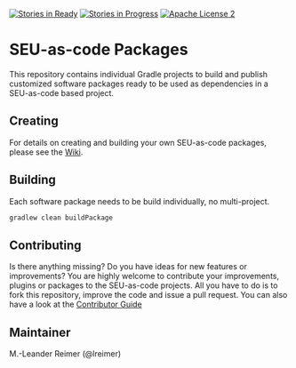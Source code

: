 [![Stories in Ready](https://badge.waffle.io/seu-as-code/seu-as-code.packages.png?label=ready&title=Ready)](https://waffle.io/seu-as-code/seu-as-code.packages)
[![Stories in Progress](https://badge.waffle.io/seu-as-code/seu-as-code.packages.png?label=in%20progress&title=In%20Progress)](https://waffle.io/seu-as-code/seu-as-code.packages)
[![Apache License 2](http://img.shields.io/badge/license-ASF2-blue.svg)](https://github.com/seu-as-code/seu-as-code.packages/blob/master/LICENSE)

# SEU-as-code Packages

This repository contains individual Gradle projects to build and publish customized software packages 
ready to be used as dependencies in a SEU-as-code based project.

## Creating

For details on creating and building your own SEU-as-code packages, please see the [Wiki](https://github.com/seu-as-code/seu-as-code.packages/wiki/Package-Creation-Guide).

## Building

Each software package needs to be build individually, no multi-project.
```groovy
gradlew clean buildPackage
```

## Contributing

Is there anything missing? Do you have ideas for new features or improvements? You are highly welcome to contribute
your improvements, plugins or packages to the SEU-as-code projects. All you have to do is to fork this repository,
improve the code and issue a pull request. You can also have a look at the [Contributor Guide](https://github.com/seu-as-code/seu-as-code.packages/wiki/Contributor-Guide)

## Maintainer

M.-Leander Reimer (@lreimer)
